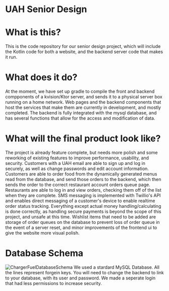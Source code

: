 # UAH Senior Design

# What is this?
This is the code repository for our senior design project, which will 
include the Kotlin code for both a website, and the backend server code 
that makes it run.

# What does it do?
At the moment, we have set up gradle to compile the front and backend 
compponents of a kvision/Ktor server, and sends it to a physical server box 
running on a home network. Web pages and the backend components that host 
the services that make them are currently in development, and mostly completed.
The backend is fully integrated with the mysql database, and has several functions
that allow for the access and modification of data.

# What will the final product look like?
The project is already feature complete, but needs more polish and some reworking of existing features to improve performance, usability, and security. Customers with a UAH email are able to sign up and log in securely, as well as change passwords and edit account information. Customers are able to order food from the dynamically generated menus read from the database, and send those orders to the backend, which then sends the order to the correct restaurant account orders queue page. Restaurants are able to log in and view orders, checking them off of the list when they are complete. SMS messaging is implemented with Twillio's API and enables direct messaging of a customer's device to enable realtime order status tracking. Everything except actual money handling/calculating is done correctly, as handling secure payments is beyond the scope of this project, and unsafe at this time. Wishlist items that need to be added are storage of order queues on the database to prevent loss of order queue in the event of a server reset, and minor improvements of the frontend ui to give the website more visual polish.

# Database Schema
![ChargerFuelDatabaseSchema](https://user-images.githubusercontent.com/83242911/234393810-89e298bd-2950-4533-90d4-9440b1bf1768.PNG)
We used a stardard MySQL Database. All the lines represent forgein keys. You will need to change the backend to link to your database, with its user and password. We made a seperate login that had less permissions to increase security.
